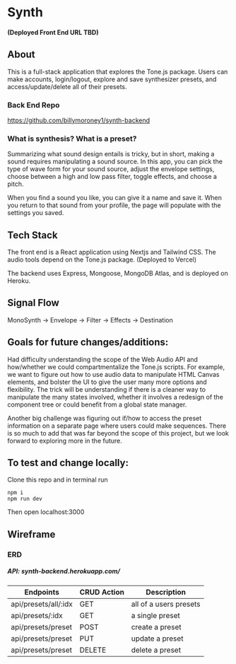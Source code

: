 # Synth

#### (Deployed Front End URL TBD)

## About

This is a full-stack application that explores the Tone.js package. Users can make accounts, login/logout, explore and save synthesizer presets, and access/update/delete all of their presets. 

### Back End Repo

https://github.com/billymoroney1/synth-backend

### What is synthesis? What is a preset?

Summarizing what sound design entails is tricky, but in short, making a sound requires manipulating a sound source. In this app, you can pick the type of wave form for your sound source, adjust the envelope settings, choose between a high and low pass filter, toggle effects, and choose a pitch. 

When you find a sound you like, you can give it a name and save it. When you return to that sound from your profile, the page will populate with the settings you saved. 

## Tech Stack

The front end is a React application using Nextjs and Tailwind CSS. The audio tools depend on the Tone.js package. (Deployed to Vercel)

The backend uses Express, Mongoose, MongoDB Atlas, and is deployed on Heroku. 

## Signal Flow

MonoSynth -> Envelope -> Filter -> Effects -> Destination

## Goals for future changes/additions:

Had difficulty understanding the scope of the Web Audio API and how/whether we could compartmentalize the Tone.js scripts. For example, we want to figure out how to use audio data to manipulate HTML Canvas elements, and bolster the UI to give the user many more options and flexibility. The trick will be understanding if there is a cleaner way to manipulate the many states involved, whether it involves a redesign of the component tree or could benefit from a global state manager. 

Another big challenge was figuring out if/how to access the preset information on a separate page where users could make sequences. There is so much to add that was far beyond the scope of this project, but we look forward to exploring more in the future.

## To test and change locally:

Clone this repo and in terminal run

```
npm i
npm run dev
```

Then open localhost:3000

## Wireframe

### ERD
##### API: synth-backend.herokuapp.com/

| Endpoints | CRUD Action | Description |
| --- | --- | --- |
| api/presets/all/:idx | GET | all of a users presets |
| api/presets/:idx | GET | a single preset |
| api/presets/preset | POST | create a preset |
| api/presets/preset | PUT | update a preset |
| api/presets/preset | DELETE | delete a preset |


